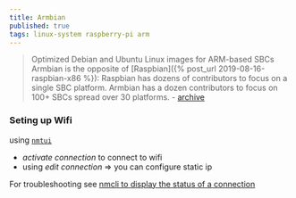 ```yaml
---
title: Armbian
published: true
tags: linux-system raspberry-pi arm
---
```

> Optimized Debian and Ubuntu Linux images for ARM-based SBCs  
> Armbian is the opposite of [Raspbian]({% post_url 2019-08-16-raspbian-x86 %}): Raspbian has dozens of contributors to focus on a single SBC platform. Armbian has a dozen contributors to focus on 100+ SBCs spread over 30 platforms. - [archive](http://xogium.performanceservers.nl/archive/bananapim2zero/archive/) 

### Seting up Wifi

using [`nmtui`](https://www.tecmint.com/nmtui-configure-network-connection/)
- _activate connection_ to connect to wifi
- using _edit connection_ => you can configure static ip

For troubleshooting
see [nmcli to display the status of a connection](https://unix.stackexchange.com/questions/441969/use-nmcli-to-display-the-status-of-a-connection)

